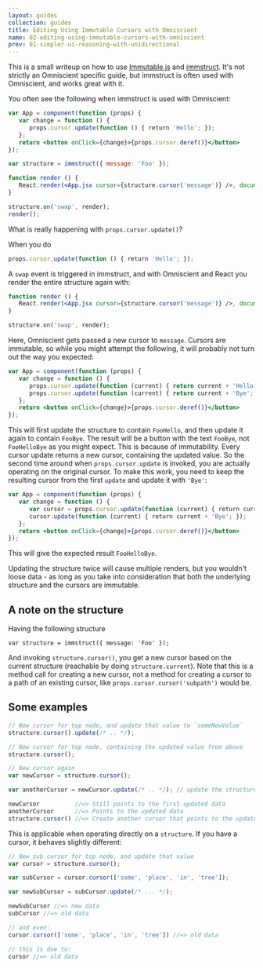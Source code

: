 ```yaml
---
layout: guides
collection: guides
title: Editing Using Immutable Cursors with Omniscient
name: 02-editing-using-immutable-cursors-with-omniscient
prev: 01-simpler-ui-reasoning-with-unidirectional
---
```


This is a small writeup on how to use [Immutable.js](https://github.com/facebook/immutable-js) and [immstruct](https://github.com/omniscientjs/immstruct). It's not strictly an Omniscient specific guide, but immstruct is often used with Omniscient, and works great with it.

You often see the following when immstruct is used with Omniscient:

```jsx
var App = component(function (props) {
   var change = function () {
      props.cursor.update(function () { return 'Hello'; });
   };
   return <button onClick={change}>{props.cursor.deref()}</button>
});

var structure = immstruct({ message: 'Foo' });

function render () {
   React.render(<App.jsx cursor={structure.cursor('message')} />, document.body);
}

structure.on('swap', render);
render();
```

What is really happening with `props.cursor.update()`?

When you do

```jsx
props.cursor.update(function () { return 'Hello'; });
```

A `swap` event is triggered in immstruct, and with Omniscient and React you render the entire structure again with:

```jsx
function render () {
   React.render(<App.jsx cursor={structure.cursor('message')} />, document.body);
}

structure.on('swap', render);
```

Here, Omniscient gets passed a new cursor to `message`. Cursors are immutable, so while you might attempt the following, it will probably not turn out the way you expected:

```jsx
var App = component(function (props) {
   var change = function () {
      props.cursor.update(function (current) { return current + 'Hello'; });
      props.cursor.update(function (current) { return current + 'Bye'; });
   };
   return <button onClick={change}>{props.cursor.deref()}</button>
});
```

This will first update the structure to contain `FooHello`, and then update it again to contain `FooBye`. The result will be a button with the text `FooBye`, not `FooHelloBye` as you might expect. This is because of immutability. Every cursor update returns a new cursor, containing the updated value. So the second time around when `props.cursor.update` is invoked, you are actually operating on the original cursor. To make this work, you need to keep the resulting cursor from the first `update` and update it with `'Bye'`:

```jsx
var App = component(function (props) {
   var change = function () {
      var cursor = props.cursor.update(function (current) { return current + 'Hello'; });
      cursor.update(function (current) { return current + 'Bye'; });
   };
   return <button onClick={change}>{props.cursor.deref()}</button>
});
```

This will give the expected result `FooHelloBye`.

Updating the structure twice will cause multiple renders, but you wouldn't loose data - as long as you take into consideration that both the underlying structure and the cursors are immutable.

## A note on the structure

Having the following structure

```
var structure = immstruct({ message: 'Foo' });
```

And invoking `structure.cursor()`, you get a new cursor based on the current structure (reachable by doing `structure.current`). Note that this is a method call for creating a new cursor, not a method for creating a cursor to a path of an existing cursor, like `props.cursor.cursor('subpath')` would be.

## Some examples

```jsx
// New cursor for top node, and update that value to `someNewValue`
structure.cursor().update(/* .. */);

// New cursor for top node, containing the updated value from above
structure.cursor();

// New cursor again
var newCursor = structure.cursor();

var anotherCursor = newCursor.update(/* .. */); // update the structure again

newCursor          //=> Still points to the first updated data
anotherCursor      //=> Points to the updated data
structure.cursor() //=> Create another cursor that points to the updated data
```

This is applicable when operating directly on a `structure`. If you have a cursor, it behaves slightly different:

```jsx
// New sub cursor for top node, and update that value
var cursor = structure.cursor();

var subCursor = cursor.cursor(['some', 'place', 'in', 'tree']);

var newSubCursor = subCursor.update(/* ... */);

newSubCursor //=> new data
subCursor //=> old data

// and even:
cursor.cursor(['some', 'place', 'in', 'tree']) //=> old data

// this is due to:
cursor //=> old data
```
